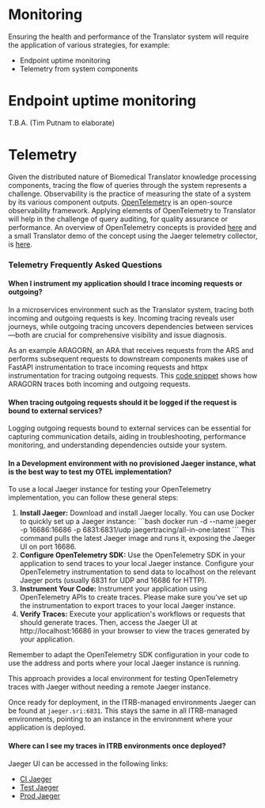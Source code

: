 # Monitoring

Ensuring the health and performance of the Translator system will require the application of various strategies, for example:

* Endpoint uptime monitoring
* Telemetry from system components

# Endpoint uptime monitoring

T.B.A. (Tim Putnam to elaborate)

# Telemetry

Given the distributed nature of Biomedical Translator knowledge processing components, tracing the flow of queries through the system represents a challenge. Observability is the practice of measuring the state of a system by its various component outputs. [OpenTelemetry](https://opentelemetry.io/) is an open-source observability framework. Applying elements of OpenTelemetry to Translator will help in the challenge of query auditing, for quality assurance or performance.  An overview of OpenTelemetry concepts is provided [here](https://docs.google.com/presentation/d/1OjcE1gVhx8u9EvvHGn6h50otBKmpd-9HidlTNppXXy0/edit#slide=id.g27ee40efb83_0_3) and a small Translator demo of the concept using the Jaeger telemetry collector, is [here](https://github.com/TranslatorSRI/Jaeger-demo).

### Telemetry Frequently Asked Questions
#### When I instrument my application should I trace incoming requests or outgoing?
 In a microservices environment such as the Translator system, tracing both incoming and outgoing requests is key. Incoming tracing reveals user journeys, while outgoing tracing uncovers dependencies between services—both are crucial for comprehensive visibility and issue diagnosis.

 As an example ARAGORN, an ARA that receives requests from the ARS and performs subsequent requests to downstream components makes use of FastAPI instrumentation to trace incoming requests and httpx instrumentation for tracing outgoing requests. This [code snippet](https://github.com/ranking-agent/aragorn/blob/main/src/otel_config.py) shows how ARAGORN traces both incoming and outgoing requests.

#### When tracing outgoing requests should it be logged if the request is bound to external services?
Logging outgoing requests bound to external services can be essential for capturing communication details, aiding in troubleshooting, performance monitoring, and understanding dependencies outside your system.

#### In a Development environment with no provisioned Jaeger instance, what is the best way to test my OTEL implementation?

To use a local Jaeger instance for testing your OpenTelemetry implementation, you can follow these general steps:
<ol>
<li> <strong>Install Jaeger:</strong> Download and install Jaeger locally. You can use Docker to quickly set up a Jaeger instance:
```bash
docker run -d --name jaeger -p 16686:16686 -p 6831:6831/udp jaegertracing/all-in-one:latest
```
This command pulls the latest Jaeger image and runs it, exposing the Jaeger UI on port 16686.
</li>
<li> <strong>Configure OpenTelemetry SDK:</strong> Use the OpenTelemetry SDK in your application to send traces to your local Jaeger instance. Configure your OpenTelemetry instrumentation to send data to localhost on the relevant Jaeger ports (usually 6831 for UDP and 16686 for HTTP).
</li>
<li><strong>Instrument Your Code:</strong> Instrument your application using OpenTelemetry APIs to create traces. Please make sure you've set up the instrumentation to export traces to your local Jaeger instance.
</li>
<li><strong>Verify Traces:</strong> Execute your application's workflows or requests that should generate traces. Then, access the Jaeger UI at http://localhost:16686 in your browser to view the traces generated by your application.</li>
</ol>

Remember to adapt the OpenTelemetry SDK configuration in your code to use the address and ports where your local Jaeger instance is running.

This approach provides a local environment for testing OpenTelemetry traces with Jaeger without needing a remote Jaeger instance.

Once ready for deployment, in the ITRB-managed environments Jaeger can be found at `jaeger.sri:6831`. This stays the same in all ITRB-managed environments, pointing to an instance in the environment where your application is deployed. 

#### Where can I see my traces in ITRB environments once deployed?
Jaeger UI can be accessed in the following links: 
* [CI Jaeger](https://translator-otel.ci.transltr.io/search)
* [Test Jaeger](https://translator-otel.test.transltr.io/search)
* [Prod Jaeger](https://translator-otel.transltr.io/search)

